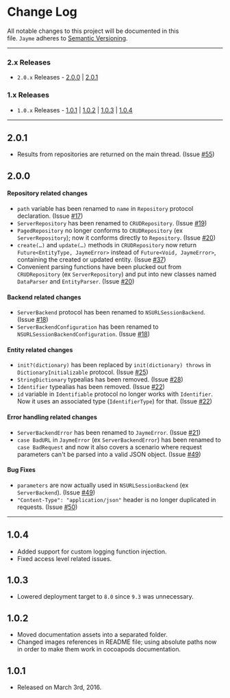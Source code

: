 # Change Log

All notable changes to this project will be documented in this file. `Jayme` adheres to [Semantic Versioning](http://semver.org/).

---

### 2.x Releases

- `2.0.x` Releases - [2.0.0](#200) | [2.0.1](#201)

### 1.x Releases

- `1.0.x` Releases - [1.0.1](#101) | [1.0.2](#102) | [1.0.3](#103) | [1.0.4](#104) 

---

## 2.0.1

- Results from repositories are returned on the main thread. (Issue [#55](https://github.com/inaka/Jayme/issues/19))

## 2.0.0

#### Repository related changes

- `path` variable has been renamed to `name` in `Repository` protocol declaration. (Issue [#17](https://github.com/inaka/Jayme/issues/17))
- `ServerRepository` has been renamed to `CRUDRepository`. (Issue [#19](https://github.com/inaka/Jayme/issues/19))
- `PagedRepository` no longer conforms to `CRUDRepository` (ex `ServerRepository`); now it conforms directly to `Repository`. (Issue [#20](https://github.com/inaka/Jayme/issues/20))
- `create(…)` and `update(…)` methods in `CRUDRepository` now return `Future<EntityType, JaymeError>` instead of `Future<Void, JaymeError>`, containing the created or updated entity. (Issue [#37](https://github.com/inaka/Jayme/issues/37))
- Convenient parsing functions have been plucked out from `CRUDRepository` (ex `ServerRepository`) and put into new classes named `DataParser` and `EntityParser`.  (Issue [#20](https://github.com/inaka/Jayme/issues/20))

#### Backend related changes

- `ServerBackend` protocol has been renamed to `NSURLSessionBackend`. (Issue [#18](https://github.com/inaka/Jayme/issues/18))
- `ServerBackendConfiguration` has been renamed to `NSURLSessionBackendConfiguration`. (Issue [#18](https://github.com/inaka/Jayme/issues/18))

#### Entity related changes

- `init?(dictionary)` has been replaced by `init(dictionary) throws` in `DictionaryInitializable` protocol. (Issue [#25](https://github.com/inaka/Jayme/issues/25))
- `StringDictionary` typealias has been removed. (Issue [#28](https://github.com/inaka/Jayme/issues/28))
- `Identifier` typealias has been removed. (Issue [#22](https://github.com/inaka/Jayme/issues/22))
- `id` variable in `Identifiable` protocol no longer works with `Identifier`. Now it uses an associated type (`IdentifierType`) for that. (Issue [#22](https://github.com/inaka/Jayme/issues/22))

#### Error handling related changes

- `ServerBackendError` has been renamed to `JaymeError`. (Issue [#21](https://github.com/inaka/Jayme/issues/21))
- `case BadURL` in `JaymeError` (ex `ServerBackendError`) has been renamed to `case BadRequest` and now it also covers a scenario where request parameters can't be parsed into a valid JSON object. (Issue [#49](https://github.com/inaka/Jayme/issues/49))

#### Bug Fixes

- `parameters` are now actually used in `NSURLSessionBackend` (ex `ServerBackend`). (Issue [#49](https://github.com/inaka/Jayme/issues/49))
- `"Content-Type": "application/json"` header is no longer duplicated in requests. (Issue [#50](https://github.com/inaka/Jayme/issues/50))

---

## 1.0.4

- Added support for custom logging function injection.
- Fixed access level related issues.

## 1.0.3

- Lowered deployment target to `8.0` since `9.3` was unnecessary.

## 1.0.2

- Moved documentation assets into a separated folder.
- Changed images references in README file; using absolute paths now in order to make them work in cocoapods documentation.

## 1.0.1

- Released on March 3rd, 2016.
